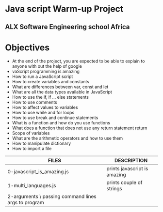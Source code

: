 # Java script Warm-up Project
## ALX Software Engineering school Africa

# Objectives
- At the end of the project, you are expected to be able to explain to anyone with out the help of google
- vaScript programming is amazing
- How to run a JavaScript script
- How to create variables and constants
- What are differences between var, const and let
- What are all the data types available in JavaScript
- How to use the if, if ... else statements
- How to use comments
- How to affect values to variables
- How to use while and for loops
- How to use break and continue statements
- What is a function and how do you use functions
- What does a function that does not use any return statement return
- Scope of variables
- What are the arithmetic operators and how to use them
- How to manipulate dictionary
- How to import a file

| FILES | DESCRIPTION |
| ----- | ----------- |
| 0-javascript_is_amazing.js | prints javascript is amazing |
| 1-multi_languages.js | prints couple of strings |
| 2-arguments \ passing command lines args to program |
